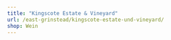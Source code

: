 ```yaml
---
title: "Kingscote Estate & Vineyard"
url: /east-grinstead/kingscote-estate-und-vineyard/
shop: Wein
---
```

